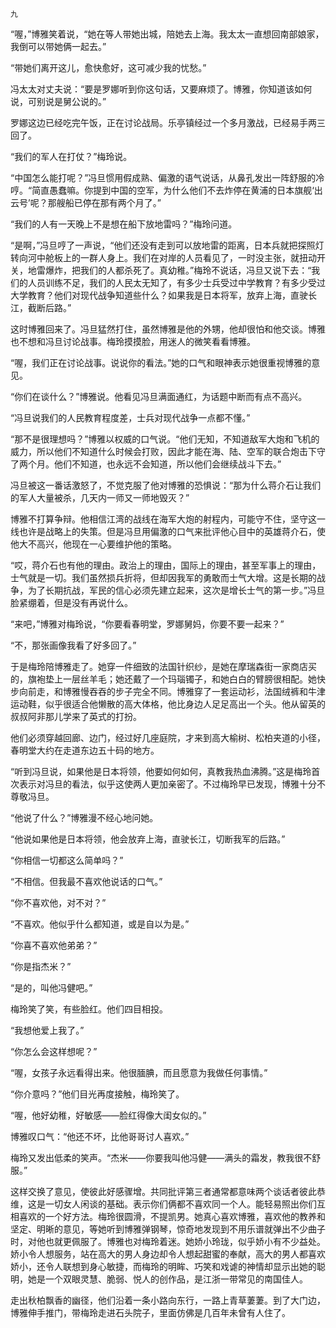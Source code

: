     九 

   “喔，”博雅笑着说，“她在等人带她出城，陪她去上海。我太太一直想回南部娘家，我倒可以带她俩一起去。”

   “带她们离开这儿，愈快愈好，这可减少我的忧愁。”

   冯太太对丈夫说：“要是罗娜听到你这句话，又要麻烦了。博雅，你知道该如何说，可别说是舅公说的。”

   罗娜这边已经吃完午饭，正在讨论战局。乐亭镇经过一个多月激战，已经易手两三回了。

   “我们的军人在打仗？”梅玲说。

   “中国怎么能打呢？”冯旦惯用假成熟、偏激的语气说话，从鼻孔发出一阵舒服的冷哼。“简直愚蠢嘛。你提到中国的空军，为什么他们不去炸停在黄浦的日本旗舰‘出云号’呢？那艘船已停在那有两个月了。”

   “我们的人有一天晚上不是想在船下放地雷吗？”梅玲问道。

   “是啊，”冯旦哼了一声说，“他们还没有走到可以放地雷的距离，日本兵就把探照灯转向河中舱板上的一群人身上。我们在对岸的人员看见了，一时没主张，就扭动开关，地雷爆炸，把我们的人都杀死了。真幼稚。”梅玲不说话，冯旦又说下去：“我们的人员训练不足，我们的人民太无知了，有多少士兵受过中学教育？有多少受过大学教育？他们对现代战争知道些什么？如果我是日本将军，放弃上海，直驶长江，截断后路。”

   这时博雅回来了。冯旦猛然打住，虽然博雅是他的外甥，他却很怕和他交谈。博雅也不想和冯旦讨论战事。梅玲摸摸脸，用迷人的微笑看看博雅。

   “喔，我们正在讨论战事。说说你的看法。”她的口气和眼神表示她很重视博雅的意见。

   “你们在谈什么？”博雅说。他看见冯旦满面通红，为话题中断而有点不高兴。

   “冯旦说我们的人民教育程度差，士兵对现代战争一点都不懂。”

   “那不是很理想吗？”博雅以权威的口气说。“他们无知，不知道敌军大炮和飞机的威力，所以他们不知道什么时候会打败，因此才能在海、陆、空军的联合炮击下守了两个月。他们不知道，也永远不会知道，所以他们会继续战斗下去。”

   冯旦被这一番话激怒了，不觉克服了他对博雅的恐惧说：“那为什么蒋介石让我们的军人大量被杀，几天内一师又一师地毁灭？”

   博雅不打算争辩。他相信江湾的战线在海军大炮的射程内，可能守不住，坚守这一线也许是战略上的失策。但是冯旦用偏激的口气来批评他心目中的英雄蒋介石，使他大不高兴，他现在一心要维护他的策略。

   “哎，蒋介石也有他的理由。政治上的理由，国际上的理由，甚至军事上的理由，士气就是一切。我们虽然损兵折将，但却因我军的勇敢而士气大增。这是长期的战争，为了长期抗战，军民的信心必须先建立起来，这次是增长士气的第一步。”冯旦脸紧绷着，但是没有再说什么。

   “来吧，”博雅对梅玲说，“你要看春明堂，罗娜舅妈，你要不要一起来？”

   “不，那张画像我看了好多回了。”

   于是梅玲陪博雅走了。她穿一件细致的法国针织纱，是她在摩瑞森街一家商店买的，旗袍垫上一层丝羊毛；她还戴了一个玛瑙镯子，和她白白的臂膀很相配。她快步向前走，和博雅慢吞吞的步子完全不同。博雅穿了一套运动衫，法国绒裤和牛津运动鞋，似乎很适合他懒散的高大体格，他比身边人足足高出一个头。他从留英的叔叔阿非那儿学来了英式的打扮。

   他们必须穿越回廊、边门，经过好几座庭院，才来到高大榆树、松柏夹道的小径，春明堂大约在走道东边五十码的地方。

   “听到冯旦说，如果他是日本将领，他要如何如何，真教我热血沸腾。”这是梅玲首次表示对冯旦的看法，似乎这使两人更加亲密了。不过梅玲早已发现，博雅十分不尊敬冯旦。

   “他说了什么？”博雅漫不经心地问她。

   “他说如果他是日本将领，他会放弃上海，直驶长江，切断我军的后路。”

   “你相信一切都这么简单吗？”

   “不相信。但我最不喜欢他说话的口气。”

   “你不喜欢他，对不对？”

   “不喜欢。他似乎什么都知道，或是自以为是。”

   “你喜不喜欢他弟弟？”

   “你是指杰米？”

   “是的，叫他冯健吧。”

   梅玲笑了笑，有些脸红。他们四目相投。

   “我想他爱上我了。”

   “你怎么会这样想呢？”

   “喔，女孩子永远看得出来。他很腼腆，而且愿意为我做任何事情。”

   “你介意吗？”他们目光再度接触，梅玲笑了。

   “喔，他好幼稚，好敏感——脸红得像大闺女似的。”

   博雅叹口气：“他还不坏，比他哥哥讨人喜欢。”

   梅玲又发出低柔的笑声。“杰米——你要我叫他冯健——满头的霜发，教我很不舒服。”

   这样交换了意见，使彼此好感骤增。共同批评第三者通常都意味两个谈话者彼此恭维，这是一切女人闲谈的基础。表示你们俩都不喜欢同一个人。能轻易照出你们互相喜欢的一个好方法。梅玲很圆滑，不提凯男。她真心喜欢博雅，喜欢他的教养和坚定、明晰的意见，等她听到博雅弹钢琴，惊奇地发现到不用乐谱就弹出不少曲子时，对他也就更佩服了。博雅也对梅玲着迷。她娇小玲珑，似乎娇小有不少益处。娇小令人想服务，站在高大的男人身边却令人想起甜蜜的奉献，高大的男人都喜欢娇小，还令人联想到身心敏捷，而梅玲的明眸、巧笑和戏谑的神情却显示出她的聪明，她是一个双眼灵慧、脆弱、悦人的创作品，是江浙一带常见的南国佳人。

   走出秋柏飘香的幽径，他们沿着一条小路向东行，一路上青草萋萋。到了大门边，博雅伸手推门，带梅玲走进石头院子，里面仿佛是几百年未曾有人住了。

